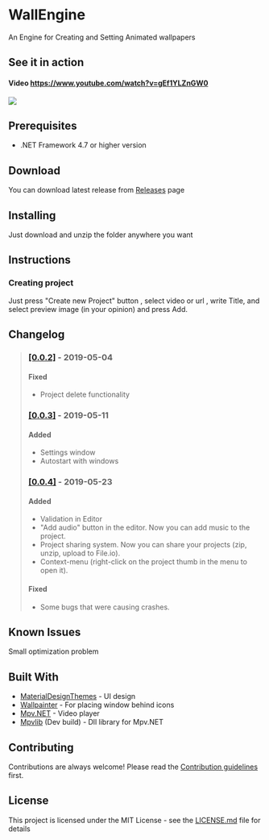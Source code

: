 # WallEngine

An Engine for Creating and Setting Animated wallpapers




## See it in action
#### **Video https://www.youtube.com/watch?v=gEf1YLZnGW0**
![](preview.gif)

## Prerequisites
* .NET Framework 4.7 or higher version
## Download

You can download latest release from [Releases](https://github.com/Fantoom/WallEngine/releases "Releases") page

## Installing

Just download and unzip the folder anywhere you want

## Instructions
### Creating project

Just press "Create new Project" button , select video or url , write Title, and select preview image (in your opinion) and press Add.



## Changelog

>### [[0.0.2]](https://github.com/Fantoom/WallEngine/releases/tag/v0.0.2b) - 2019-05-04
>#### Fixed
>* Project delete functionality
>
>### [[0.0.3]](https://github.com/Fantoom/WallEngine/releases/tag/v0.0.3b) - 2019-05-11
>#### Added
>* Settings window
>* Autostart with windows
>
>### [[0.0.4]](https://github.com/Fantoom/WallEngine/releases/tag/v0.0.4b) - 2019-05-23
>#### Added
>* Validation in Editor
>* "Add audio" button in the editor. Now you can add music to the project.
>* Project sharing system. Now you can share your projects (zip, unzip, upload to File.io).
>* Context-menu (right-click on the project thumb in the menu to open it).
>#### Fixed
>* Some bugs that were causing crashes. 



## Known Issues
Small optimization problem

## Built With

* [MaterialDesignThemes](https://github.com/MaterialDesignInXAML/MaterialDesignInXamlToolkit) - UI design
* [Wallpainter](https://github.com/Foohy/Wallpainter) - For placing window behind icons
* [Mpv.NET](https://github.com/hudec117/Mpv.NET) - Video player
* [Mpvlib](https://mpv.srsfckn.biz) (Dev build) - Dll library for Mpv.NET

## Contributing

Contributions are always welcome!
Please read the [Contribution guidelines](https://github.com/Fantoom/WallEngine/blob/master/Contributing.md) first.

## License

This project is licensed under the MIT License - see the [LICENSE.md](LICENSE.md) file for details


